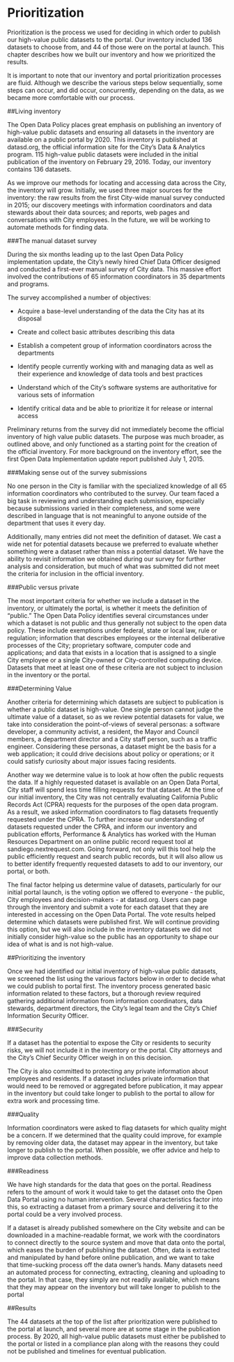 # Prioritization

Prioritization is the process we used for deciding in which order to publish our high-value public datasets to the portal. Our inventory included 136 datasets to choose from, and 44 of those were on the portal at launch. This chapter describes how we built our inventory and how we prioritized the results.

It is important to note that our inventory and portal prioritization processes are fluid. Although we describe the various steps below sequentially, some steps can occur, and did occur, concurrently, depending on the data, as we became more comfortable with our process.

##Living inventory

The Open Data Policy places great emphasis on publishing an inventory of high-value public datasets and ensuring all datasets in the inventory are available on a public portal by 2020. This inventory is published at datasd.org, the official information site for the City’s Data & Analytics program. 115 high-value public datasets were included in the initial publication of the inventory on February 29, 2016. Today, our inventory contains 136 datasets.

As we improve our methods for locating and accessing data across the City, the inventory will grow. Initially, we used three major sources for the inventory: the raw results from the first City-wide manual survey conducted in 2015; our discovery meetings with information coordinators and data stewards about their data sources; and reports, web pages and conversations with City employees. In the future, we will be working to automate methods for finding data.

###The manual dataset survey

During the six months leading up to the last Open Data Policy implementation update, the City’s newly hired Chief Data Officer designed and conducted a first-ever manual survey of City data. This massive effort involved the contributions of 65 information coordinators in 35 departments and programs.

The survey accomplished a number of objectives:

* Acquire a base-level understanding of the data the City has at its disposal

* Create and collect basic attributes describing this data

* Establish a competent group of information coordinators across the departments

* Identify people currently working with and managing data as well as their experience and knowledge of data tools and best practices

* Understand which of the City’s software systems are authoritative for various sets of information

* Identify critical data and be able to prioritize it for release or internal access

Preliminary returns from the survey did not immediately become the official inventory of high value public datasets. The purpose was much broader, as outlined above, and only functioned as a starting point for the creation of the official inventory. For more background on the inventory effort, see the first Open Data Implementation update report published July 1, 2015.

###Making sense out of the survey submissions

No one person in the City is familiar with the specialized knowledge of all 65 information coordinators who contributed to the survey. Our team faced a big task in reviewing and understanding each submission, especially because submissions varied in their completeness, and some were described in language that is not meaningful to anyone outside of the department that uses it every day.

Additionally, many entries did not meet the definition of dataset. We cast a wide net for potential datasets because we preferred to evaluate whether something were a dataset rather than miss a potential dataset. We have the ability to revisit information we obtained during our survey for further analysis and consideration, but much of what was submitted did not meet the criteria for inclusion in the official inventory.

###Public versus private

The most important criteria for whether we include a dataset in the inventory, or ultimately the portal, is whether it meets the definition of “public.” The Open Data Policy identifies several circumstances under which a dataset is not public and thus generally not subject to the open data policy. These include exemptions under federal, state or local law, rule or regulation; information that describes employees or the internal deliberative processes of the City; proprietary software, computer code and applications; and data that exists in a location that is assigned to a single City employee or a single City-owned or City-controlled computing device. Datasets that meet at least one of these criteria are not subject to inclusion in the inventory or the portal.

###Determining Value

Another criteria for determining which datasets are subject to publication is whether a public dataset is high-value. One single person cannot judge the ultimate value of a dataset, so as we review potential datasets for value, we take into consideration the point-of-views of several personas: a software developer, a community activist, a resident, the Mayor and Council members, a department director and a City staff person, such as a traffic engineer. Considering these personas, a dataset might be the basis for a web application; it could drive decisions about policy or operations; or it could satisfy curiosity about major issues facing residents.

Another way we determine value is to look at how often the public requests the data. If a highly requested dataset is available on an Open Data Portal, City staff will spend less time filling requests for that dataset. At the time of our initial inventory, the City was not centrally evaluating California Public Records Act (CPRA) requests for the purposes of the open data program. As a result, we asked information coordinators to flag datasets frequently requested under the CPRA. To further increase our understanding of datasets requested under the CPRA, and inform our inventory and publication efforts, Performance & Analytics has worked with the Human Resources Department on an online public record request tool at sandiego.nextrequest.com. Going forward, not only will this tool help the public efficiently request and search public records, but it will also allow us to better identify frequently requested datasets to add to our inventory, our portal, or both.

The final factor helping us determine value of datasets, particularly for our initial portal launch, is the voting option we offered to everyone - the public, City employees and decision-makers - at datasd.org. Users can page through the inventory and submit a vote for each dataset that they are interested in accessing on the Open Data Portal. The vote results helped determine which datasets were published first. We will continue providing this option, but we will also include in the inventory datasets we did not initially consider high-value so the public has an opportunity to shape our idea of what is and is not high-value.

##Prioritizing the inventory

Once we had identified our initial inventory of high-value public datasets, we screened the list using the various factors below in order to decide what we could publish to portal first. The inventory process generated basic information related to these factors, but a thorough review required gathering additional information from information coordinators, data stewards, department directors, the City’s legal team and the City’s Chief Information Security Officer.

###Security

If a dataset has the potential to expose the City or residents to security risks, we will not include it in the inventory or the portal. City attorneys and the City’s Chief Security Officer weigh in on this decision.

The City is also committed to protecting any private information about employees and residents. If a dataset includes private information that would need to be removed or aggregated before publication, it may appear in the inventory but could take longer to publish to the portal to allow for extra work and processing time.

###Quality

Information coordinators were asked to flag datasets for which quality might be a concern. If we determined that the quality could improve, for example by removing older data, the dataset may appear in the inventory, but take longer to publish to the portal. When possible, we offer advice and help to improve data collection methods.

###Readiness

We have high standards for the data that goes on the portal. Readiness refers to the amount of work it would take to get the dataset onto the Open Data Portal using no human intervention. Several characteristics factor into this, so extracting a dataset from a primary source and delivering it to the portal could be a very involved process.

If a dataset is already published somewhere on the City website and can be downloaded in a machine-readable format, we work with the coordinators to connect directly to the source system and move that data onto the portal, which eases the burden of publishing the dataset. Often, data is extracted and manipulated by hand before online publication, and we want to take that time-sucking process off the data owner’s hands. Many datasets need an automated process for connecting, extracting, cleaning and uploading to the portal. In that case, they simply are not readily available, which means that they may appear on the inventory but will take longer to publish to the portal

##Results

The 44 datasets at the top of the list after prioritization were published to the portal at launch, and several more are at some stage in the publication process. By 2020, all high-value public datasets must either be published to the portal or listed in a compliance plan along with the reasons they could not be published and timelines for eventual publication.





